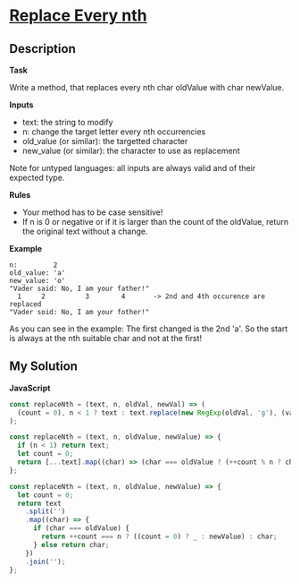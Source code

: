 # [Replace Every nth](https://www.codewars.com/kata/57fcaed83206fb15fd00027a)

## Description

**Task**

Write a method, that replaces every nth char oldValue with char newValue.

**Inputs**

- text: the string to modify
- n: change the target letter every nth occurrencies
- old_value (or similar): the targetted character
- new_value (or similar): the character to use as replacement

Note for untyped languages: all inputs are always valid and of their expected type.

**Rules**

- Your method has to be case sensitive!
- If n is 0 or negative or if it is larger than the count of the oldValue, return the original text without a change.

**Example**

```
n:         2
old_value: 'a'
new_value: 'o'
"Vader said: No, I am your father!"
  1     2          3        4       -> 2nd and 4th occurence are replaced
"Vader soid: No, I am your fother!"
```

As you can see in the example: The first changed is the 2nd 'a'. So the start is always at the nth suitable char and not at the first!

## My Solution

**JavaScript**

```js
const replaceNth = (text, n, oldVal, newVal) => (
  (count = 0), n < 1 ? text : text.replace(new RegExp(oldVal, 'g'), (val) => (++count % n ? val : newVal))
);
```

```js
const replaceNth = (text, n, oldValue, newValue) => {
  if (n < 1) return text;
  let count = 0;
  return [...text].map((char) => (char === oldValue ? (++count % n ? char : newValue) : char)).join('');
};
```

```js
const replaceNth = (text, n, oldValue, newValue) => {
  let count = 0;
  return text
    .split('')
    .map((char) => {
      if (char === oldValue) {
        return ++count === n ? ((count = 0) ? _ : newValue) : char;
      } else return char;
    })
    .join('');
};
```
